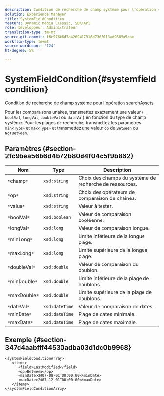 ```yaml
---
description: Condition de recherche de champ système pour l'opération searchAssets.
solution: Experience Manager
title: SystemFieldCondition
feature: Dynamic Media Classic, SDK/API
role: Développeur, Administrateur
translation-type: tm+mt
source-git-commit: f6c97606d7a4209427316d7367013ad9585a5cae
workflow-type: tm+mt
source-wordcount: '124'
ht-degree: 5%

---
```



# SystemFieldCondition{#systemfieldcondition}

Condition de recherche de champ système pour l&#39;opération searchAssets.

Pour les comparaisons unaires, transmettez exactement une valeur ( `boolVal`, `longVal`, `doubleVal` ou `dateVal`) en fonction du type de champ système. Pour les plages de recherche, transmettez les paramètres `min<Type>` et `max<Type>` et transmettez une valeur `op` de `Between` ou `NotBetween`.

## Paramètres {#section-2fc9bea56b6d4b72b80d4f04c5f9b862}

| Nom | Type | Description |
|---|---|---|
| `*`champ`*` | `xsd:string` | Choix des champs du système de recherche de ressources. |
| `*`op`*` | `xsd:string` | Choix des opérateurs de comparaison de chaînes. |
| `*`value`*` | `xsd:string` | Valeur à tester. |
| `*`boolVal`*` | `xsd:boolean` | Valeur de comparaison booléenne. |
| `*`longVal`*` | `xsd:long` | Valeur de comparaison longue. |
| `*`minLong`*` | `xsd:long` | Limite inférieure de la longue plage. |
| `*`maxLong`*` | `xsd:long` | Limite supérieure de la longue plage. |
| `*`doubleVal`*` | `xsd:double` | Valeur de comparaison du doublon. |
| `*`minDouble`*` | `xsd:double` | Limite inférieure de la plage de doublons. |
| `*`maxDouble`*` | `xsd:double` | Limite supérieure de la plage de doublons. |
| `*`dateVal`*` | `xsd:dateTime` | Valeur de comparaison de dates. |
| `*`minDate`*` | `xsd:dateTime` | Plage de dates minimale. |
| `*`maxDate`*` | `xsd:dateTime` | Plage de dates maximale. |

## Exemple {#section-347d4aabfff44530adba03d1dc0b9968}

```
<systemFieldConditionArray>
   <items>
      <field>LastModified</field>
      <op>Between</op>
      <minDate>2007-08-01T00:00:00</minDate>
      <maxDate>2007-12-01T00:00:00</maxDate>
   </items>
</systemFieldConditionArray>
```

